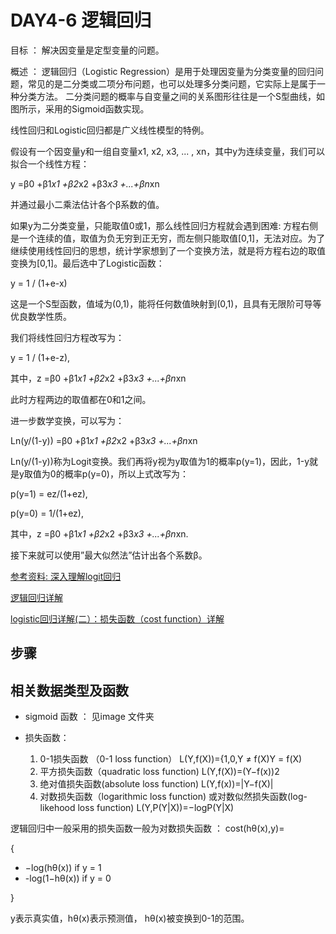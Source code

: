 
# DAY4-6 逻辑回归

目标 ： 解决因变量是定型变量的问题。 

概述 ： 逻辑回归（Logistic Regression）是用于处理因变量为分类变量的回归问题，常见的是二分类或二项分布问题，也可以处理多分类问题，它实际上是属于一种分类方法。
二分类问题的概率与自变量之间的关系图形往往是一个S型曲线，如图所示，采用的Sigmoid函数实现。

线性回归和Logistic回归都是广义线性模型的特例。

假设有一个因变量y和一组自变量x1, x2, x3, ... , xn，其中y为连续变量，我们可以拟合一个线性方程：

y =β0 +β1*x1 +β2*x2 +β3*x3 +...+βn*xn

并通过最小二乘法估计各个β系数的值。

如果y为二分类变量，只能取值0或1，那么线性回归方程就会遇到困难: 方程右侧是一个连续的值，取值为负无穷到正无穷，而左侧只能取值[0,1]，无法对应。为了继续使用线性回归的思想，统计学家想到了一个变换方法，就是将方程右边的取值变换为[0,1]。最后选中了Logistic函数：

y = 1 / (1+e-x)

这是一个S型函数，值域为(0,1)，能将任何数值映射到(0,1)，且具有无限阶可导等优良数学性质。

我们将线性回归方程改写为：

y = 1 / (1+e-z),

其中，z =β0 +β1*x1 +β2*x2 +β3*x3 +...+βn*xn

此时方程两边的取值都在0和1之间。

进一步数学变换，可以写为：

Ln(y/(1-y)) =β0 +β1*x1 +β2*x2 +β3*x3 +...+βn*xn

Ln(y/(1-y))称为Logit变换。我们再将y视为y取值为1的概率p(y=1)，因此，1-y就是y取值为0的概率p(y=0)，所以上式改写为：

p(y=1) = ez/(1+ez),

p(y=0) = 1/(1+ez),

其中，z =β0 +β1*x1 +β2*x2 +β3*x3 +...+βn*xn.

接下来就可以使用”最大似然法”估计出各个系数β。

[参考资料: 深入理解logit回归](http://blog.sina.com.cn/s/blog_44befaf60102vznn.html)

[逻辑回归详解](https://blog.csdn.net/bitcarmanlee/article/details/51154481)

[logistic回归详解(二）：损失函数（cost function）详解](https://blog.csdn.net/bitcarmanlee/article/details/51165444)

## 步骤


## 相关数据类型及函数

- sigmoid 函数 ： 见image 文件夹
- 损失函数：
 
  1. 0-1损失函数 （0-1 loss function） L(Y,f(X))={1,0,Y ≠ f(X)Y = f(X)
  2. 平方损失函数（quadratic loss function)  L(Y,f(X))=(Y−f(x))2
  3. 绝对值损失函数(absolute loss function)  L(Y,f(x))=|Y−f(X)|
  4. 对数损失函数（logarithmic loss function) 或对数似然损失函数(log-likehood loss function)  L(Y,P(Y|X))=−logP(Y|X)
  

逻辑回归中一般采用的损失函数一般为对数损失函数 ： 
cost(hθ(x),y)= 

{
- −log(hθ(x))    if y = 1 
- -log(1−hθ(x))  if y = 0

}


y表示真实值，hθ(x)表示预测值， hθ(x)被变换到0-1的范围。 



